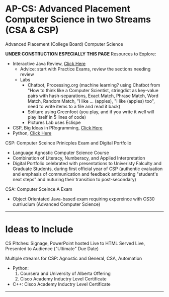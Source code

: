 # AP-CS: Advanced Placement Computer Science in two Streams (CSA & CSP)
Advanced Placement (College Board) Computer Science

**UNDER CONSTRUCTION**
**ESPECIALLY THIS PAGE**
Resources to Explore:
- Interactive Java Review, <a href="http://interactivepython.org/runestone/static/JavaReview/index.html">Click Here</a>
  - Advice: start with Practice Exams, review the sections needing review
  - Labs
    - Chatbot, Processing.org (machine learning? using Chatbot from "How to think like a Computer Scientist, stringdict as key-value pairs with hash-separations, Exact Match, Phrase Match, Word Match, Random Match, "I like ... (apples), "I like (apples) too", need to write items to a file and read it back)
    - Solitare using Greenfoot (you play, and if you write it well will play itself in 5 lines of code)
    - Pictures Lab uses Eclispe
- CSP, Big Ideas in PRogramming, <a href="http://interactivepython.org/runestone/static/StudentCSP/index.html">Click Here</a>
- Python, <a href="http://interactivepython.org/courselib/static/thinkcspy/index.html">Click Here</a>

CSP: Computer Sceince Prinicples Exam and Digital Portfolio
- Language Agnostic Computer Science Course
- Combination of Literacy, Numberacy, and Applied Interpretation
- Digital Portfolio celebrated with presentations to Univeristy Falculty and Graduate Students, during first official year of CSP (authentic evaluation and emphasis of communication and feedback anticipating "student's next steps" and nuturing their transition to post-secondary)

CSA: Computer Sceince A Exam
- Object Orientated Java-based exam requiring expereince with CS30 curriuclum (Advanced Computer Science)


---

# Ideas to Include

CS PItches: Signage, PowerPoint hosted Live to HTML Served Live, Presented to Audience ("Ultimate" Due Date)

Multiple streams for CSP: Agnostic and General, CSA, Automation
- Python: 
  1. Coursera and University of Alberta Offering
  2. Cisco Academy Inductry Level Certificate
- C++: Cisco Academy Inductry Level Certificate

---

